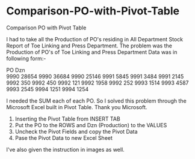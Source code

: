 # Comparison-PO-with-Pivot-Table
Comparison PO with Pivot Table

I had to take all the Production of PO's residing in All Department Stock Report of Toe Linking and Press Department.
The problem was the Production of PO's of Toe Linking and Press Department Data was in following form:-

 PO                  Dzn      
9990                28654
9990                36684
9990                25146
9991                5845
9991                3484
9991                2145
9992                350
9992                450 
9992                121
9992                1958
9992                252
9993                1514
9993                4587
9993                2545
9994                1251
9994                1254

I needed the SUM each of each PO. So I solved this problem through the Microsoft Excel built in Pivot Table. Thank you Microsoft.

1. Inserting the Pivot Table from INSERT TAB
2. Put the PO to the ROWS and Dzn (Production) to the VALUES
3. Uncheck the Pivot Fields and copy the Pivot Data
4. Pase the Pivot Data to new Excel Sheet

I've also given the instruction in images as well. 

